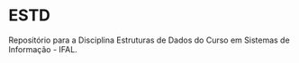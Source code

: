 # ESTD
Repositório para a Disciplina Estruturas de Dados do Curso em Sistemas de Informação - IFAL. 
